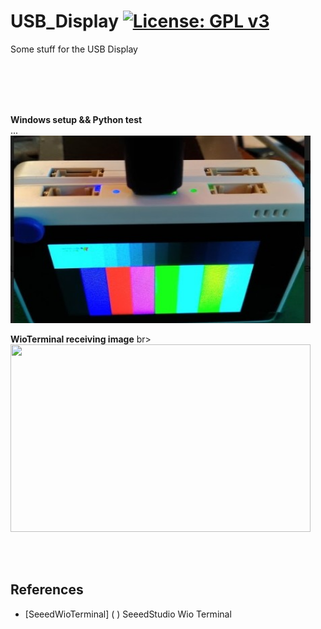 # USB_Display [![License: GPL v3](https://img.shields.io/badge/License-GPLv3-blue.svg)](https://www.gnu.org/licenses/gpl-3.0)<br>
Some stuff for the USB Display

<br>
<br>


<br>
<br>

__Windows setup && Python test__ <br>
 ...<br>
<img src="pic/WioTerminalImgTest.jpg" width=480 height=300/> <br>

__WioTerminal receiving image__  br>
<img src="pic/WioTerminalImgTest802D.jpg" width=480 height=300/>

<br><br>



## References
  - [SeeedWioTerminal] ( ) SeeedStudio Wio Terminal

